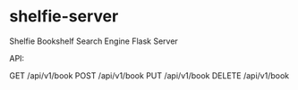 # shelfie-server

Shelfie Bookshelf Search Engine Flask Server


API:

GET /api/v1/book
POST /api/v1/book
PUT /api/v1/book
DELETE /api/v1/book
